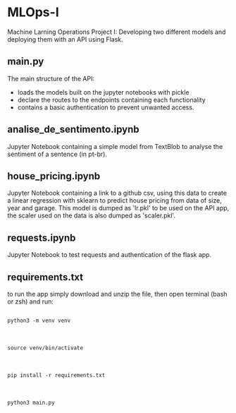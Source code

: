 # MLOps-I
Machine Larning Operations Project I:
Developing two different models and deploying them with an API using Flask.

## main.py
The main structure of the API:
- loads the models built on the jupyter notebooks with pickle
- declare the routes to the endpoints containing each functionality
- contains a basic authentication to prevent unwanted access.

## analise_de_sentimento.ipynb
Jupyter Notebook containing a simple model from TextBlob to 
analyse the sentiment of a sentence (in pt-br).

## house_pricing.ipynb
Jupyter Notebook containing a link to a github csv, using this
data to create a linear regression with sklearn to predict 
house pricing from data of size, year and garage.
This model is dumped as 'lr.pkl' to be used on the API app, 
the scaler used on the data is also dumped as 'scaler.pkl'.

## requests.ipynb
Jupyter Notebook to test requests and authentication of the flask app.

## requirements.txt
to run the app simply download and unzip the file, then open terminal (bash or zsh) and run:

<code>
python3 -m venv venv
</code>
<br><br><code>
source venv/bin/activate
</code>
<br><br><code>
pip install -r requirements.txt
</code>
<br><br><code>
python3 main.py
</code>
